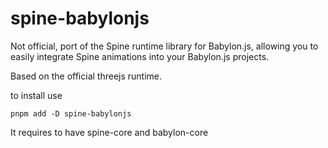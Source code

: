 # spine-babylonjs

Not official, port of the Spine runtime library for Babylon.js, allowing you to easily integrate Spine animations into your Babylon.js projects.

Based on the official threejs runtime.

to install use 
````
pnpm add -D spine-babylonjs
````

It requires to have spine-core and babylon-core